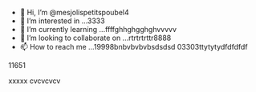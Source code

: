 - 👋 Hi, I’m @mesjolispetitspoubel4
- 👀 I’m interested in ...3333
- 🌱 I’m currently learning ...ffffghhghgghghvvvvv
- 💞️ I’m looking to collaborate on ...rtrtrtrttr8888
- 📫 How to reach me ...19998bnbvbvbvbsdsdsd
03303ttytytydfdfdfdf
<!---xxxx
mesjolispetitspoubel4/mesjolispetitspoubel4 is a ✨ special ✨ repository because its `README.md` (this file) appearcccs on your GitHub profile.
You can click the Preview link to take a look at your changes.
--->11651
xxxxx
cvcvcvcv

